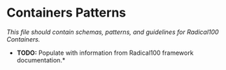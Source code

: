 # Containers Patterns

*This file should contain schemas, patterns, and guidelines for Radical100 Containers.*

* **TODO:** Populate with information from Radical100 framework documentation.*
